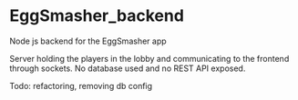 # EggSmasher_backend
Node js backend for the EggSmasher app

Server holding the players in the lobby and communicating to the frontend through sockets.
No database used and no REST API exposed.

Todo: refactoring, removing db config
